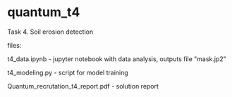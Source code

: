 # quantum_t4

Task 4. Soil erosion detection

files:

t4_data.ipynb     - jupyter notebook with data analysis, outputs file "mask.jp2"
        
        
t4_modeling.py    - script for model training
      
      
Quantum_recrutation_t4_report.pdf   - solution report
